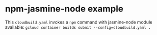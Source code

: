 # npm-jasmine-node example

This `cloudbuild.yaml` invokes a `npm` command with jasmine-node module
available: `gcloud container builds submit --config=cloudbuild.yaml .`
